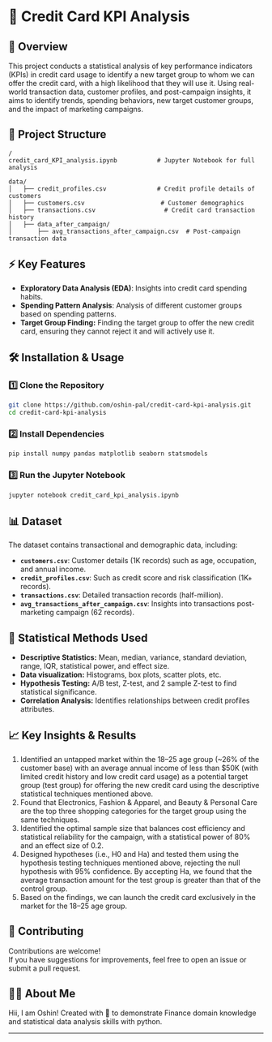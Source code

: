 # 📌 Credit Card KPI Analysis

## 📖 Overview
This project conducts a statistical analysis of key performance indicators (KPIs) in credit card usage to identify a new target group to whom we can offer the credit card, with a high likelihood that they will use it. Using real-world transaction data, customer profiles, and post-campaign insights, it aims to identify trends, spending behaviors, new target customer groups, and the impact of marketing campaigns.

## 📂 Project Structure
```
/
credit_card_KPI_analysis.ipynb           # Jupyter Notebook for full analysis

data/
│   ├── credit_profiles.csv              # Credit profile details of customers
│   ├── customers.csv                     # Customer demographics
│   ├── transactions.csv                   # Credit card transaction history
│   ├── data_after_campaign/
│       ├── avg_transactions_after_campaign.csv  # Post-campaign transaction data
```

## ⚡ Key Features
- **Exploratory Data Analysis (EDA)**: Insights into credit card spending habits.
- **Spending Pattern Analysis**: Analysis of different customer groups based on spending patterns.
- **Target Group Finding:** Finding the target group to offer the new credit card, ensuring they cannot reject it and will actively use it.

## 🛠 Installation & Usage
### 1️⃣ Clone the Repository
```bash
git clone https://github.com/oshin-pal/credit-card-kpi-analysis.git
cd credit-card-kpi-analysis
```

### 2️⃣ Install Dependencies
```bash
pip install numpy pandas matplotlib seaborn statsmodels
```

### 3️⃣ Run the Jupyter Notebook
```bash
jupyter notebook credit_card_kpi_analysis.ipynb
```

## 📊 Dataset
The dataset contains transactional and demographic data, including:
- **`customers.csv`**: Customer details (1K records) such as age, occupation, and annual income.
- **`credit_profiles.csv`**: Such as credit score and risk classification (1K+ records).
- **`transactions.csv`**: Detailed transaction records (half-million).
- **`avg_transactions_after_campaign.csv`**: Insights into transactions post-marketing campaign (62 records).

## 🔬 Statistical Methods Used
- **Descriptive Statistics:** Mean, median, variance, standard deviation, range, IQR, statistical power, and effect size.
- **Data visualization:** Histograms, box plots, scatter plots, etc.
- **Hypothesis Testing:** A/B test, Z-test, and 2 sample Z-test to find statistical significance.
- **Correlation Analysis:** Identifies relationships between credit profiles attributes.

## 📈 Key Insights & Results
1. Identified an untapped market within the 18–25 age group (~26% of the customer base) with an average annual income of less than $50K (with limited credit history and low credit card usage) as a potential target group (test group) for offering the new credit card using the descriptive statistical techniques mentioned above.
2. Found that Electronics, Fashion & Apparel, and Beauty & Personal Care are the top three shopping categories for the target group using the same techniques.
3. Identified the optimal sample size that balances cost efficiency and statistical reliability for the campaign, with a statistical power of 80% and an effect size of 0.2.
4. Designed hypotheses (i.e., H0 and Ha) and tested them using the hypothesis testing techniques mentioned above, rejecting the null hypothesis with 95% confidence. By accepting Ha, we found that the average transaction amount for the test group is greater than that of the control group.
5. Based on the findings, we can launch the credit card exclusively in the market for the 18–25 age group.

## 🤝 Contributing

Contributions are welcome!  
If you have suggestions for improvements, feel free to open an issue or submit a pull request.

## 🙋‍♀️ About Me

Hii, I am Oshin! Created with 💙 to demonstrate Finance domain knowledge and statistical data analysis skills with python.

---

